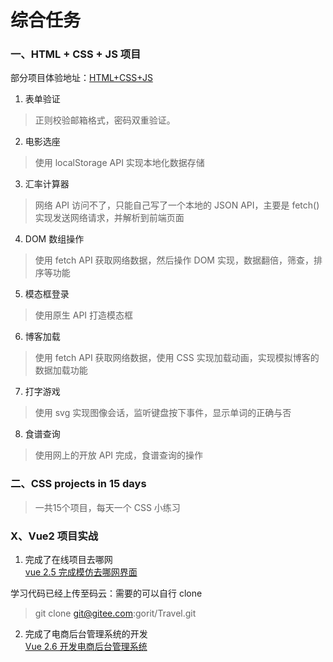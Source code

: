 # 综合任务  
### 一、HTML + CSS + JS 项目  
部分项目体验地址：[HTML+CSS+JS](https://www.gorit.cn/articles/4.html)

1. 表单验证  
> 正则校验邮箱格式，密码双重验证。  

2. 电影选座   
> 使用 localStorage API 实现本地化数据存储  

3. 汇率计算器  
> 网络 API 访问不了，只能自己写了一个本地的 JSON API，主要是 fetch() 实现发送网络请求，并解析到前端页面  

4. DOM 数组操作  
> 使用 fetch API 获取网络数据，然后操作 DOM 实现，数据翻倍，筛查，排序等功能  

5. 模态框登录  
> 使用原生 API 打造模态框  

6. 博客加载  
> 使用 fetch API 获取网络数据，使用 CSS 实现加载动画，实现模拟博客的数据加载功能  

7. 打字游戏  
> 使用 svg 实现图像会话，监听键盘按下事件，显示单词的正确与否  

8. 食谱查询   
> 使用网上的开放 API 完成，食谱查询的操作  

### 二、CSS projects in 15 days
> 一共15个项目，每天一个 CSS 小练习

### X、Vue2 项目实战
1. 完成了在线项目去哪网   
[vue 2.5 完成模仿去哪网界面 ](http://www.gorit.cn/project/#/)   

学习代码已经上传至码云：需要的可以自行 clone
> git clone git@gitee.com:gorit/Travel.git 


2. 完成了电商后台管理系统的开发   
[Vue 2.6 开发电商后台管理系统](http://gorit.cn:3030)




